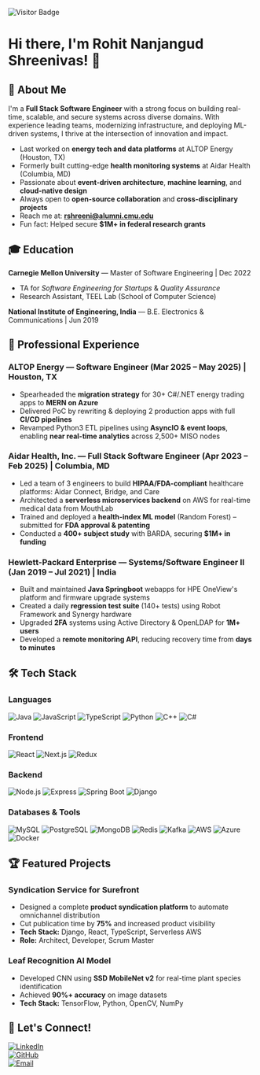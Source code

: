 ![Visitor Badge](https://visitor-badge.laobi.icu/badge?page_id=ROHIT1005.ROHIT1005)

# Hi there, I'm Rohit Nanjangud Shreenivas! 👋

## 🚀 About Me

I'm a **Full Stack Software Engineer** with a strong focus on building real-time, scalable, and secure systems across diverse domains. With experience leading teams, modernizing infrastructure, and deploying ML-driven systems, I thrive at the intersection of innovation and impact.

- Last worked on **energy tech and data platforms** at ALTOP Energy (Houston, TX)
- Formerly built cutting-edge **health monitoring systems** at Aidar Health (Columbia, MD)
- Passionate about **event-driven architecture**, **machine learning**, and **cloud-native design**
- Always open to **open-source collaboration** and **cross-disciplinary projects**
- Reach me at: **rshreeni@alumni.cmu.edu**
- Fun fact: Helped secure **$1M+ in federal research grants**

## 🎓 Education

**Carnegie Mellon University** — Master of Software Engineering | Dec 2022  
- TA for *Software Engineering for Startups* & *Quality Assurance*  
- Research Assistant, TEEL Lab (School of Computer Science)

**National Institute of Engineering, India** — B.E. Electronics & Communications | Jun 2019

## 💼 Professional Experience

### **ALTOP Energy** — Software Engineer (Mar 2025 – May 2025) | Houston, TX
- Spearheaded the **migration strategy** for 30+ C#/.NET energy trading apps to **MERN on Azure**
- Delivered PoC by rewriting & deploying 2 production apps with full **CI/CD pipelines**
- Revamped Python3 ETL pipelines using **AsyncIO & event loops**, enabling **near real-time analytics** across 2,500+ MISO nodes

### **Aidar Health, Inc.** — Full Stack Software Engineer (Apr 2023 – Feb 2025) | Columbia, MD
- Led a team of 3 engineers to build **HIPAA/FDA-compliant** healthcare platforms: Aidar Connect, Bridge, and Care
- Architected a **serverless microservices backend** on AWS for real-time medical data from MouthLab
- Trained and deployed a **health-index ML model** (Random Forest) – submitted for **FDA approval & patenting**
- Conducted a **400+ subject study** with BARDA, securing **$1M+ in funding**

### **Hewlett-Packard Enterprise** — Systems/Software Engineer II (Jan 2019 – Jul 2021) | India
- Built and maintained **Java Springboot** webapps for HPE OneView's platform and firmware upgrade systems
- Created a daily **regression test suite** (140+ tests) using Robot Framework and Synergy hardware
- Upgraded **2FA** systems using Active Directory & OpenLDAP for **1M+ users**
- Developed a **remote monitoring API**, reducing recovery time from **days to minutes**

## 🛠️ Tech Stack

### Languages
![Java](https://img.shields.io/badge/Java-ED8B00?style=for-the-badge&logo=java&logoColor=white)
![JavaScript](https://img.shields.io/badge/JavaScript-F7DF1E?style=for-the-badge&logo=javascript&logoColor=black)
![TypeScript](https://img.shields.io/badge/TypeScript-007ACC?style=for-the-badge&logo=typescript&logoColor=white)
![Python](https://img.shields.io/badge/Python-3776AB?style=for-the-badge&logo=python&logoColor=white)
![C++](https://img.shields.io/badge/C++-00599C?style=for-the-badge&logo=cplusplus&logoColor=white)
![C#](https://img.shields.io/badge/C%23-239120?style=for-the-badge&logo=c-sharp&logoColor=white)

### Frontend
![React](https://img.shields.io/badge/React-20232A?style=for-the-badge&logo=react&logoColor=61DAFB)
![Next.js](https://img.shields.io/badge/Next.js-000000?style=for-the-badge&logo=next.js&logoColor=white)
![Redux](https://img.shields.io/badge/Redux-593D88?style=for-the-badge&logo=redux&logoColor=white)

### Backend
![Node.js](https://img.shields.io/badge/Node.js-43853D?style=for-the-badge&logo=node-dot-js&logoColor=white)
![Express](https://img.shields.io/badge/Express.js-404D59?style=for-the-badge)
![Spring Boot](https://img.shields.io/badge/Spring_Boot-6DB33F?style=for-the-badge&logo=spring-boot&logoColor=white)
![Django](https://img.shields.io/badge/Django-092E20?style=for-the-badge&logo=django&logoColor=white)

### Databases & Tools
![MySQL](https://img.shields.io/badge/MySQL-00000F?style=for-the-badge&logo=mysql&logoColor=white)
![PostgreSQL](https://img.shields.io/badge/PostgreSQL-316192?style=for-the-badge&logo=postgresql&logoColor=white)
![MongoDB](https://img.shields.io/badge/MongoDB-4EA94B?style=for-the-badge&logo=mongodb&logoColor=white)
![Redis](https://img.shields.io/badge/Redis-DC382D?style=for-the-badge&logo=redis&logoColor=white)
![Kafka](https://img.shields.io/badge/Kafka-231F20?style=for-the-badge&logo=apache-kafka&logoColor=white)
![AWS](https://img.shields.io/badge/AWS-232F3E?style=for-the-badge&logo=amazon-aws&logoColor=white)
![Azure](https://img.shields.io/badge/Azure-0078D4?style=for-the-badge&logo=microsoft-azure&logoColor=white)
![Docker](https://img.shields.io/badge/Docker-2496ED?style=for-the-badge&logo=docker&logoColor=white)

## 🏆 Featured Projects

### **Syndication Service for Surefront**
- Designed a complete **product syndication platform** to automate omnichannel distribution
- Cut publication time by **75%** and increased product visibility
- **Tech Stack:** Django, React, TypeScript, Serverless AWS
- **Role:** Architect, Developer, Scrum Master

### **Leaf Recognition AI Model**
- Developed CNN using **SSD MobileNet v2** for real-time plant species identification
- Achieved **90%+ accuracy** on image datasets
- **Tech Stack:** TensorFlow, Python, OpenCV, NumPy

## 🤝 Let's Connect!

[![LinkedIn](https://img.shields.io/badge/LinkedIn-0077B5?style=for-the-badge&logo=linkedin&logoColor=white)](https://linkedin.com/in/rohitshreenivas)  
[![GitHub](https://img.shields.io/badge/GitHub-100000?style=for-the-badge&logo=github&logoColor=white)](https://github.com/ROHIT1005)  
[![Email](https://img.shields.io/badge/Email-D14836?style=for-the-badge&logo=gmail&logoColor=white)](mailto:rshreeni@alumni.cmu.edu)
